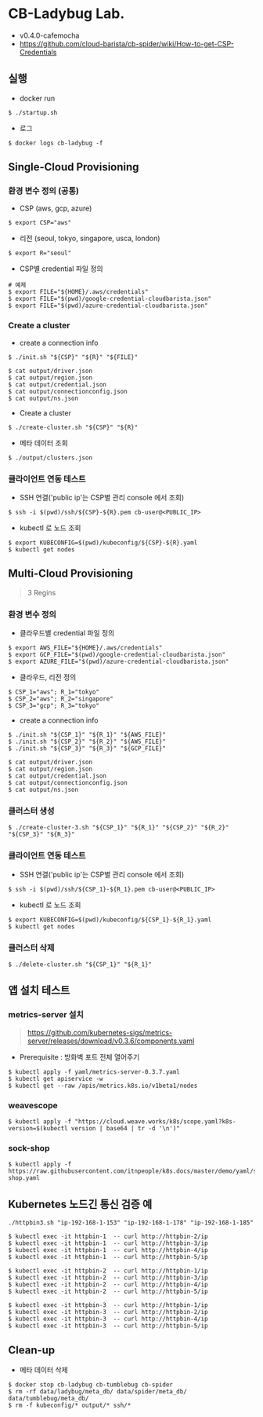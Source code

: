 # CB-Ladybug Lab.
* v0.4.0-cafemocha
* https://github.com/cloud-barista/cb-spider/wiki/How-to-get-CSP-Credentials


## 실행

* docker run
```
$ ./startup.sh
```

* 로그

```
$ docker logs cb-ladybug -f
```


## Single-Cloud Provisioning

### 환경 변수 정의 (공통)

* CSP (aws, gcp, azure)
```
$ export CSP="aws"
```

* 리전 (seoul, tokyo, singapore, usca, london)

```
$ export R="seoul"
```

* CSP별 credential 파일 정의

```
# 예제
$ export FILE="${HOME}/.aws/credentials"
$ export FILE="$(pwd)/google-credential-cloudbarista.json"
$ export FILE="$(pwd)/azure-credential-cloudbarista.json"
```

### Create a cluster

* create a connection info

```
$ ./init.sh "${CSP}" "${R}" "${FILE}"

$ cat output/driver.json
$ cat output/region.json
$ cat output/credential.json
$ cat output/connectionconfig.json
$ cat output/ns.json
```

* Create a cluster

```
$ ./create-cluster.sh "${CSP}" "${R}"
```


* 메타 데이터 조회
```
$ ./output/clusters.json
```

### 클라이언트 연동 테스트

* SSH 연결('public ip'는 CSP별 관리 console 에서 조회)

```
$ ssh -i $(pwd)/ssh/${CSP}-${R}.pem cb-user@<PUBLIC_IP>
```

* kubectl 로 노드 조회

```
$ export KUBECONFIG=$(pwd)/kubeconfig/${CSP}-${R}.yaml
$ kubectl get nodes
```



## Multi-Cloud Provisioning
> 3 Regins

### 환경 변수 정의

* 클라우드별 credential 파일 정의

```
$ export AWS_FILE="${HOME}/.aws/credentials"
$ export GCP_FILE="$(pwd)/google-credential-cloudbarista.json"
$ export AZURE_FILE="$(pwd)/azure-credential-cloudbarista.json"
```

* 클라우드, 리전 정의

```
$ CSP_1="aws"; R_1="tokyo"
$ CSP_2="aws"; R_2="singapore"
$ CSP_3="gcp"; R_3="tokyo"
```

* create a connection info

```
$ ./init.sh "${CSP_1}" "${R_1}" "${AWS_FILE}"
$ ./init.sh "${CSP_2}" "${R_2}" "${AWS_FILE}"
$ ./init.sh "${CSP_3}" "${R_3}" "${GCP_FILE}"

$ cat output/driver.json
$ cat output/region.json
$ cat output/credential.json
$ cat output/connectionconfig.json
$ cat output/ns.json
```

### 클러스터 생성

```
$ ./create-cluster-3.sh "${CSP_1}" "${R_1}" "${CSP_2}" "${R_2}" "${CSP_3}" "${R_3}"
```


### 클라이언트 연동 테스트

* SSH 연결('public ip'는 CSP별 관리 console 에서 조회)

```
$ ssh -i $(pwd)/ssh/${CSP_1}-${R_1}.pem cb-user@<PUBLIC_IP>
```

* kubectl 로 노드 조회

```
$ export KUBECONFIG=$(pwd)/kubeconfig/${CSP_1}-${R_1}.yaml
$ kubectl get nodes
```

### 클러스터 삭제

```
$ ./delete-cluster.sh "${CSP_1}" "${R_1}"
```


## 앱 설치 테스트

### metrics-server 설치
> https://github.com/kubernetes-sigs/metrics-server/releases/download/v0.3.6/components.yaml

* Prerequisite : 방화벽 포트 전체 열어주기
```
$ kubectl apply -f yaml/metrics-server-0.3.7.yaml
$ kubectl get apiservice -w
$ kubectl get --raw /apis/metrics.k8s.io/v1beta1/nodes
```


### weavescope

```
$ kubectl apply -f "https://cloud.weave.works/k8s/scope.yaml?k8s-version=$(kubectl version | base64 | tr -d '\n')"
```

### sock-shop

```
$ kubectl apply -f https://raw.githubusercontent.com/itnpeople/k8s.docs/master/demo/yaml/sock-shop.yaml
```






## Kubernetes 노드긴 통신 검증 예


```
./httpbin3.sh "ip-192-168-1-153" "ip-192-168-1-178" "ip-192-168-1-185"

$ kubectl exec -it httpbin-1  -- curl http://httpbin-2/ip
$ kubectl exec -it httpbin-1  -- curl http://httpbin-3/ip
$ kubectl exec -it httpbin-1  -- curl http://httpbin-4/ip
$ kubectl exec -it httpbin-1  -- curl http://httpbin-5/ip

$ kubectl exec -it httpbin-2  -- curl http://httpbin-1/ip
$ kubectl exec -it httpbin-2  -- curl http://httpbin-3/ip
$ kubectl exec -it httpbin-2  -- curl http://httpbin-4/ip
$ kubectl exec -it httpbin-2  -- curl http://httpbin-5/ip 

$ kubectl exec -it httpbin-3  -- curl http://httpbin-1/ip
$ kubectl exec -it httpbin-3  -- curl http://httpbin-2/ip
$ kubectl exec -it httpbin-3  -- curl http://httpbin-4/ip
$ kubectl exec -it httpbin-3  -- curl http://httpbin-5/ip
```


## Clean-up 


* 메타 데이터 삭제
```
$ docker stop cb-ladybug cb-tumblebug cb-spider
$ rm -rf data/ladybug/meta_db/ data/spider/meta_db/ data/tumblebug/meta_db/
$ rm -f kubeconfig/* output/* ssh/*
```
